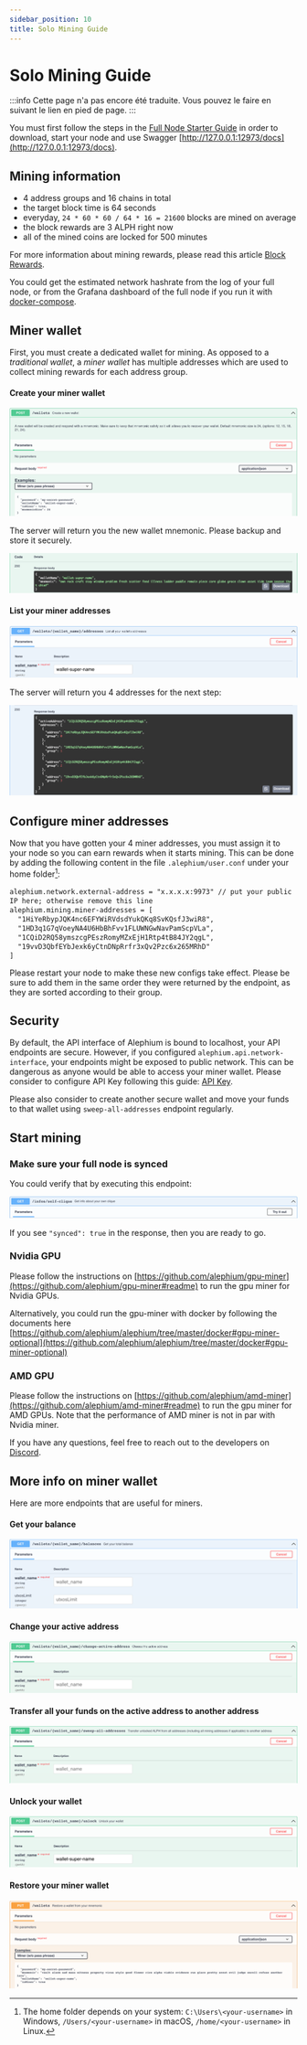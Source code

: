 ```yaml
---
sidebar_position: 10
title: Solo Mining Guide
---
```


# Solo Mining Guide

:::info
Cette page n'a pas encore été traduite. Vous pouvez le faire en suivant le lien en pied de page.
:::

You must first follow the steps in the [Full Node Starter Guide](full-node/getting-started.md) in order to download, start your node and use Swagger [http://127.0.0.1:12973/docs](http://127.0.0.1:12973/docs).

## Mining information

- 4 address groups and 16 chains in total
- the target block time is 64 seconds
- everyday, `24 * 60 * 60 / 64 * 16 = 21600` blocks are mined on average
- the block rewards are 3 ALPH right now
- all of the mined coins are locked for 500 minutes

For more information about mining rewards, please read this article [Block Rewards](https://medium.com/@alephium/alephium-block-rewards-72d9fb9fde33).

You could get the estimated network hashrate from the log of your full node, or from the Grafana dashboard of the full node if you run it with [docker-compose](full-node/docker-guide.md).

## Miner wallet

First, you must create a dedicated wallet for mining. As opposed to a _traditional wallet_, a _miner wallet_ has multiple addresses which are used to collect mining rewards for each address group.

#### Create your miner wallet

![miner-wallet-create-query](media/miner-wallet-create-query.png)

The server will return you the new wallet mnemonic. Please backup and store it securely.

![miner-wallet-create-response](media/miner-wallet-create-response.png)

#### List your miner addresses

![miner-wallet-list-addresses-query](media/miner-wallet-list-addresses-query.png)

The server will return you 4 addresses for the next step:

![miner-wallet-list-addresses-response](media/miner-wallet-list-addresses-response.png)

## Configure miner addresses

Now that you have gotten your 4 miner addresses, you must assign it to your node so you can earn rewards when it starts mining. This can be done by adding the following content in the file `.alephium/user.conf` under your home folder[^1]:

    alephium.network.external-address = "x.x.x.x:9973" // put your public IP here; otherwise remove this line
    alephium.mining.miner-addresses = [
      "1HiYeRbypJQK4nc6EFYWiRVdsdYukQKq8SvKQsfJ3wiR8",
      "1HD3q1G7qVoeyNA4U6HbBhFvv1FLUWNGwNavPamScpVLa",
      "1CQiD2RQ58ymszcgPEszRomyMZxEjH1Rtp4tB84JY2qgL",
      "19vvD3QbfEYbJexk6yCtnDNpRrfr3xQv2Pzc6x265MRhD"
    ]

Please restart your node to make these new configs take effect. Please be sure to add them in the same order they were returned by the endpoint, as they are sorted according to their group.

## Security

By default, the API interface of Alephium is bound to localhost, your API endpoints are secure. However, if you configured `alephium.api.network-interface`, your endpoints might be exposed to public network. This can be dangerous as anyone would be able to access your miner wallet. Please consider to configure API Key following this guide: [API Key](full-node/full-node-more.md#api-key).

Please also consider to create another secure wallet and move your funds to that wallet using `sweep-all-addresses` endpoint regularly.

## Start mining

### Make sure your full node is synced

You could verify that by executing this endpoint:

![full-node-synced-query](media/full-node-synced-query.png)

If you see `"synced": true` in the response, then you are ready to go.

### Nvidia GPU

Please follow the instructions on [https://github.com/alephium/gpu-miner](https://github.com/alephium/gpu-miner#readme) to run the gpu miner for Nvidia GPUs.

Alternatively, you could run the gpu-miner with docker by following the documents here [https://github.com/alephium/alephium/tree/master/docker#gpu-miner-optional](https://github.com/alephium/alephium/tree/master/docker#gpu-miner-optional)

### AMD GPU

Please follow the instructions on [https://github.com/alephium/amd-miner](https://github.com/alephium/amd-miner#readme) to run the gpu miner for AMD GPUs. Note that the performance of AMD miner is not in par with Nvidia miner.

If you have any questions, feel free to reach out to the developers on [Discord](https://discord.gg/JErgRBfRSB).

## More info on miner wallet

Here are more endpoints that are useful for miners.

#### Get your balance

![miner-wallet-balance-query](media/miner-wallet-balance-query.png)

#### Change your active address

![miner-wallet-change-active-address](media/miner-wallet-change-active-address.png)

#### Transfer all your funds on the active address to another address

![miner-wallet-sweep-all-query](media/miner-wallet-sweep-all-query.png)

#### Unlock your wallet

![miner-wallet-unlock-query](media/miner-wallet-unlock-query.png)

#### Restore your miner wallet

![miner-wallet-restore-query](media/miner-wallet-restore-query.png)

[^1]: The home folder depends on your system: `C:\Users\<your-username>` in Windows, `/Users/<your-username>` in macOS, `/home/<your-username>` in Linux.
